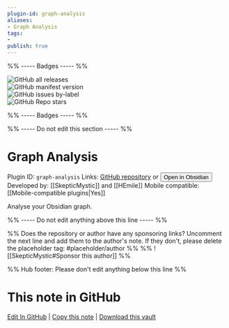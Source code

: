 ```yaml
---
plugin-id: graph-analysis
aliases:
- Graph Analysis
tags: 
- 
publish: true
---
```


%% ----- Badges ----- %%

![GitHub all releases](https://img.shields.io/github/downloads/SkepticMystic/graph-analysis/total?color=573E7A&logo=github&style=for-the-badge)   
![GitHub manifest version](https://img.shields.io/github/manifest-json/v/SkepticMystic/graph-analysis?color=573E7A&logo=github&style=for-the-badge)   
![GitHub issues by-label](https://img.shields.io/github/issues/SkepticMystic/graph-analysis/help%20wanted?color=573E7A&logo=github&style=for-the-badge)   
![GitHub Repo stars](https://img.shields.io/github/stars/SkepticMystic/graph-analysis?color=573E7A&logo=github&style=for-the-badge)

%% ----- Badges ----- %%

%% ----- Do not edit this section ----- %%

# Graph Analysis

Plugin ID: `graph-analysis`
Links: [GitHub repository](https://github.com/SkepticMystic/graph-analysis) or [<button id=HH>Open in Obsidian</button>](obsidian://goto-plugin?id=graph-analysis)
Developed by: [[SkepticMystic]] and [[HEmile]]
Mobile compatible: [[Mobile-compatible plugins|Yes]]

Analyse your Obsidian graph.

%% ----- Do not edit anything above this line ----- %% 

%% Does the repository or author have any sponsoring links? Uncomment the next line and add them to the author's note. If they don't, please delete the placeholder tag: #placeholder/author %%
%% ![[SkepticMystic#Sponsor this author]] %%

%% Hub footer: Please don't edit anything below this line %%

# This note in GitHub

<span class="git-footer">[Edit In GitHub](https://github.dev/obsidian-community/obsidian-hub/blob/main/02%20-%20Community%20Expansions/02.05%20All%20Community%20Expansions/Plugins/graph-analysis.md "git-hub-edit-note") | [Copy this note](https://raw.githubusercontent.com/obsidian-community/obsidian-hub/main/02%20-%20Community%20Expansions/02.05%20All%20Community%20Expansions/Plugins/graph-analysis.md "git-hub-copy-note") | [Download this vault](https://github.com/obsidian-community/obsidian-hub/archive/refs/heads/main.zip "git-hub-download-vault") </span>
